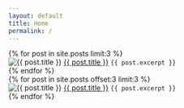 ```yaml
---
layout: default
title: Home
permalink: /
---
```


<div class="row">
  <div class="column">
    <div class="break-inside-avoid-column">
      {% for post in site.posts limit:3 %}
      <div class="post-item">
        <div class="post-link">
          <img src="{{ post.image }}" alt="{{ post.title }}" class="post-image">
          <a href="{{ post.url }}">{{ post.title }}</a>
          <code>{{ post.excerpt }}</code>
        </div>
      </div>
      {% endfor %}
    </div>
  </div>
  <div class="column">
    {% for post in site.posts offset:3 limit:3 %}
    <div class="post-item">
      <div class="post-link">
        <img src="{{ post.image }}" alt="{{ post.title }}" class="post-image">
        <a href="{{ post.url }}">{{ post.title }}</a>
        <code>{{ post.excerpt }}</code>
      </div>
    </div>
    {% endfor %}
  </div>
</div>

